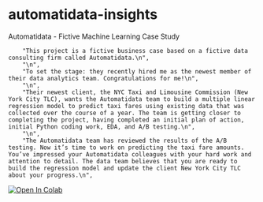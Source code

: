 # automatidata-insights
Automatidata - Fictive Machine Learning Case Study

        "This project is a fictive business case based on a fictive data consulting firm called Automatidata.\n",
        "\n",
        "To set the stage: they recently hired me as the newest member of their data analytics team. Congratulations for me!\n",
        "\n",
        "Their newest client, the NYC Taxi and Limousine Commission (New York City TLC), wants the Automatidata team to build a multiple linear regression model to predict taxi fares using existing data that was collected over the course of a year. The team is getting closer to completing the project, having completed an initial plan of action, initial Python coding work, EDA, and A/B testing.\n",
        "\n",
        "The Automatidata team has reviewed the results of the A/B testing. Now it’s time to work on predicting the taxi fare amounts. You’ve impressed your Automatidata colleagues with your hard work and attention to detail. The data team believes that you are ready to build the regression model and update the client New York City TLC about your progress.\n",

[![Open In Colab](https://colab.research.google.com/assets/colab-badge.svg)](https://colab.research.google.com/github/schravenralph/automatidata-insights/blob/main/Automatidata%20Course%205%20-%20Linear%20Regression.ipynb)
